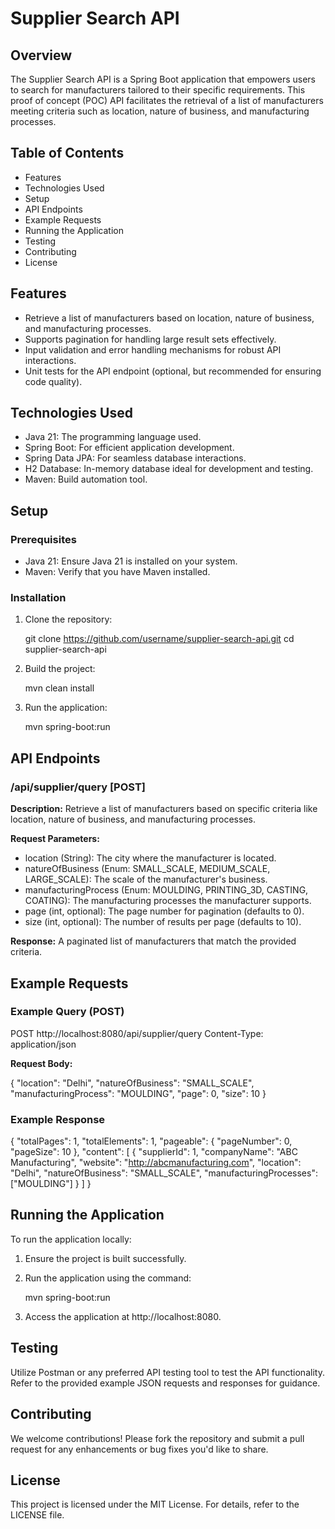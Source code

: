 # Supplier Search API

## Overview

The Supplier Search API is a Spring Boot application that empowers users to search for manufacturers tailored to their specific requirements. This proof of concept (POC) API facilitates the retrieval of a list of manufacturers meeting criteria such as location, nature of business, and manufacturing processes.

## Table of Contents

- Features
- Technologies Used
- Setup
- API Endpoints
- Example Requests
- Running the Application
- Testing
- Contributing
- License

## Features

- Retrieve a list of manufacturers based on location, nature of business, and manufacturing processes.
- Supports pagination for handling large result sets effectively.
- Input validation and error handling mechanisms for robust API interactions.
- Unit tests for the API endpoint (optional, but recommended for ensuring code quality).

## Technologies Used

- Java 21: The programming language used.
- Spring Boot: For efficient application development.
- Spring Data JPA: For seamless database interactions.
- H2 Database: In-memory database ideal for development and testing.
- Maven: Build automation tool.

## Setup

### Prerequisites

- Java 21: Ensure Java 21 is installed on your system.
- Maven: Verify that you have Maven installed.

### Installation

1. Clone the repository:

   git clone https://github.com/username/supplier-search-api.git
   cd supplier-search-api

2. Build the project:

   mvn clean install

3. Run the application:

   mvn spring-boot:run

## API Endpoints

### /api/supplier/query [POST]

**Description:** Retrieve a list of manufacturers based on specific criteria like location, nature of business, and manufacturing processes.

**Request Parameters:**

- location (String): The city where the manufacturer is located.
- natureOfBusiness (Enum: SMALL_SCALE, MEDIUM_SCALE, LARGE_SCALE): The scale of the manufacturer's business.
- manufacturingProcess (Enum: MOULDING, PRINTING_3D, CASTING, COATING): The manufacturing processes the manufacturer supports.
- page (int, optional): The page number for pagination (defaults to 0).
- size (int, optional): The number of results per page (defaults to 10).

**Response:** A paginated list of manufacturers that match the provided criteria.

## Example Requests

### Example Query (POST)

POST http://localhost:8080/api/supplier/query
Content-Type: application/json

**Request Body:**

{
  "location": "Delhi",
  "natureOfBusiness": "SMALL_SCALE",
  "manufacturingProcess": "MOULDING",
  "page": 0,
  "size": 10
}

### Example Response

{
  "totalPages": 1,
  "totalElements": 1,
  "pageable": {
    "pageNumber": 0,
    "pageSize": 10
  },
  "content": [
    {
      "supplierId": 1,
      "companyName": "ABC Manufacturing",
      "website": "http://abcmanufacturing.com",
      "location": "Delhi",
      "natureOfBusiness": "SMALL_SCALE",
      "manufacturingProcesses": ["MOULDING"]
    }
  ]
}

## Running the Application

To run the application locally:

1. Ensure the project is built successfully.
2. Run the application using the command:

   mvn spring-boot:run

3. Access the application at http://localhost:8080.

## Testing

Utilize Postman or any preferred API testing tool to test the API functionality. Refer to the provided example JSON requests and responses for guidance.

## Contributing

We welcome contributions! Please fork the repository and submit a pull request for any enhancements or bug fixes you'd like to share.

## License

This project is licensed under the MIT License. For details, refer to the LICENSE file.
